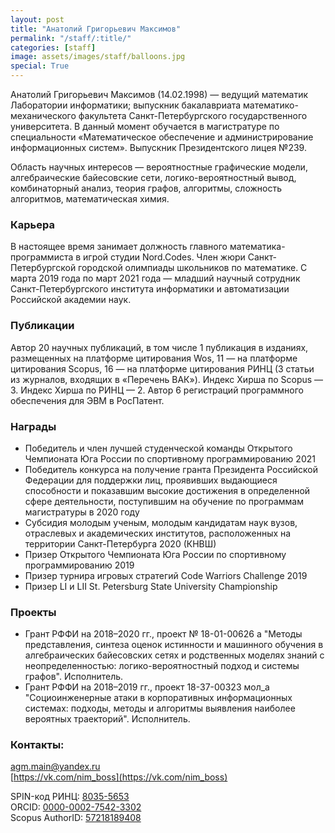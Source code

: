 ```yaml
---
layout: post
title: "Анатолий Григорьевич Максимов"
permalink: "/staff/:title/"
categories: [staff]
image: assets/images/staff/balloons.jpg
special: True
---
```


Анатолий Григорьевич Максимов (14.02.1998) — ведущий математик Лаборатории информатики; выпускник бакалавриата математико-механического факультета Санкт-Петербургского государственного университета. В данный момент обучается в магистратуре по специальности «Математическое обеспечение и администрирование информационных систем».
Выпускник Президентского лицея №239.

Область научных интересов — вероятностные графические модели, алгебраические байесовские сети, логико-вероятностный вывод, комбинаторный анализ, теория графов, алгоритмы, сложность алгоритмов, математическая химия.

### Карьера

В настоящее время занимает должность главного математика-программиста в игрой студии Nord.Codes. Член жюри Санкт-Петербургской городской олимпиады школьников по математике. С марта 2019 года по март 2021 года — младший научный сотрудник Санкт-Петербургского института информатики и автоматизации Российской академии наук.

### Публикации

Автор 20 научных публикаций, в том числе 1 публикация в изданиях, размещенных на платформе цитирования Wos, 11 — на платформе цитирования Scopus, 16 — на платформе цитирования РИНЦ (3 статьи из журналов, входящих в «Перечень ВАК»). Индекс Хирша по Scopus — 3. Индекс Хирша по РИНЦ — 2. Автор 6 регистраций программного обеспечения для ЭВМ в РосПатент.

### Награды

+ Победитель и член лучшей студенческой команды Открытого Чемпионата Юга России по спортивному программированию 2021
+ Победитель конкурса на получение гранта Президента Российской Федерации для поддержки лиц, проявивших выдающиеся способности и показавшим высокие достижения в определенной сфере деятельности, поступившим на обучение по программам магистратуры в 2020 году
+ Субсидия молодым ученым, молодым кандидатам наук вузов, отраслевых и академических институтов, расположенных на территории Санкт-Петербурга 2020 (КНВШ)
+ Призер Открытого Чемпионата Юга России по спортивному программированию 2019
+ Призер турнира игровых стратегий Code Warriors Challenge 2019
+ Призер LI и LII  St. Petersburg State University Championship

### Проекты

+ Грант РФФИ на 2018–2020 гг., проект № 18-01-00626 а "Методы представления, синтеза оценок истинности и машинного обучения в алгебраических байесовских сетях и родственных моделях знаний с неопределенностью: логико-вероятностный подход и системы графов". Исполнитель.
+ Грант РФФИ на 2018–2019 гг., проект 18-37-00323 мол_а "Социоинженерные атаки в корпоративных информационных системах: подходы, методы и алгоритмы выявления наиболее вероятных траекторий". Исполнитель.

### Контакты:

[agm.main@yandex.ru](mailto:agm@dscs.pro) <br>
[https://vk.com/nim_boss](https://vk.com/nim_boss)

SPIN-код РИНЦ: [8035-5653](https://www.elibrary.ru/author_profile.asp?authorid=1025016) <br>
ORCID: [0000-0002-7542-3302](https://orcid.org/0000-0002-7542-3302) <br>
Scopus AuthorID: [57218189408](https://www.scopus.com/authid/detail.uri?partnerID=HzOxMe3b&authorId=57218189408&origin=inward)